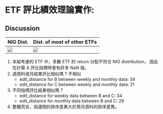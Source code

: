# ETF 評比績效理論實作:
## Discussion

|  NIG Dist.	|  Dist. of most of other ETFs 	|
|---	|---	|
| <img src="https://github.com/thtang/Fintech-Text-Mining-and-Machine-Learning/blob/master/hw4/AGZD_weekly.png">  	|  <img src="https://github.com/thtang/Fintech-Text-Mining-and-Machine-Learning/blob/master/hw4/LDUR_weekly.png"> 	|
1. 本組考慮的 ETF 中，多數 ETF 的 return 分配不符合 NIG distribution， 因此在計算 A 評比指標時會有許多 NaN 值。
2. 週資料或月結果評比相似嗎 ? 不相似
    * edit_distance for B between weekly and monthly data: 34
    * edit_distance for C between weekly and monthly data: 21
3. 不同指標評比結果相似嗎 ?
    * edit_distance for weekly data between B and C: 34
    * edit_distance for monthly data between B and C: 29
4. 整體而言，指邊間的排序差異大於周月資料的排序差異。
